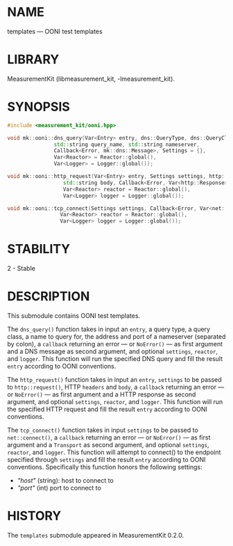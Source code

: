 # NAME
templates &mdash; OONI test templates

# LIBRARY
MeasurementKit (libmeasurement_kit, -lmeasurement_kit).

# SYNOPSIS
```C++
#include <measurement_kit/ooni.hpp>

void mk::ooni::dns_query(Var<Entry> entry, dns::QueryType, dns::QueryClass,
               std::string query_name, std::string nameserver,
               Callback<Error, mk::dns::Message>, Settings = {},
               Var<Reactor> = Reactor::global(),
               Var<Logger> = Logger::global());

void mk::ooni::http_request(Var<Entry> entry, Settings settings, http::Headers headers,
                  std::string body, Callback<Error, Var<http::Response>> cb,
                  Var<Reactor> reactor = Reactor::global(),
                  Var<Logger> logger = Logger::global());

void mk::ooni::tcp_connect(Settings settings, Callback<Error, Var<net::Transport>> cb,
                 Var<Reactor> reactor = Reactor::global(),
                 Var<Logger> logger = Logger::global());


```

# STABILITY

2 - Stable

# DESCRIPTION

This submodule contains OONI test templates.

The `dns_query()` function takes in input an `entry`, a query type, a query class, a
name to query for, the address and port of a nameserver (separated by colon), a `callback`
returning an error &mdash; or `NoError()` &mdash; as first argument and a DNS message
as second argument, and optional `settings`, `reactor`, and `logger`. This function will
run the specified DNS query and fill the result `entry` according to OONI conventions.

The `http_request()` function takes in input an `entry`, `settings` to be passed to
`http::request()`, HTTP `headers` and `body`, a `callback`
returning an error &mdash; or `NoError()` &mdash; as first argument and a HTTP response
as second argument, and optional `settings`, `reactor`, and `logger`. This function
will run the specified HTTP request and fill the result `entry` according to OONI
conventions.

The `tcp_connect()` function takes in input `settings` to be passed to
`net::connect()`, a `callback`
returning an error &mdash; or `NoError()` &mdash; as first argument and a `Transport`
as second argument, and optional `settings`, `reactor`, and `logger`. This function
will attempt to connect() to the endpoint specified through `settings` and fill
the result `entry` according to OONI conventions. Specifically this function honors
the following settings:

- *"host"* (string): host to connect to
- *"port"* (int) port to connect to

# HISTORY

The `templates` submodule appeared in MeasurementKit 0.2.0.
